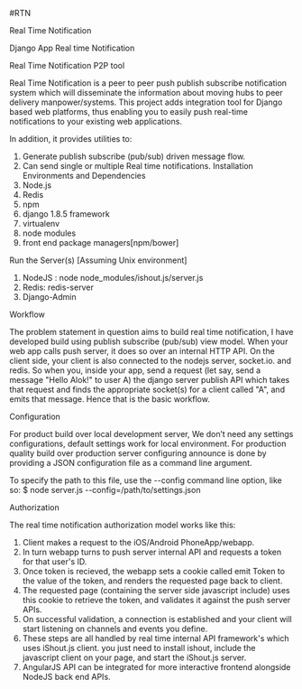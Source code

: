 #RTN

Real Time Notification

Django App Real time Notification

Real Time Notification P2P tool

Real Time Notification is a peer to peer push publish subscribe notification system which will disseminate the information about moving hubs to peer delivery manpower/systems. This project adds integration tool for Django based web platforms, thus enabling you to easily push real-time notifications to your existing web applications.

In addition, it provides utilities to:

1.	Generate publish subscribe (pub/sub) driven message flow.
2.	Can send single or multiple Real time notifications.
Installation Environments and Dependencies
1.	Node.js
2.	Redis
3.	npm
4.	django 1.8.5 framework
5.	virtualenv
6.	node modules
7.	front end package managers[npm/bower]


Run the Server(s) [Assuming Unix environment]

1.	NodeJS : node node_modules/ishout.js/server.js
2.	Redis: redis-server
3.	Django-Admin

Workflow


The problem statement in question aims to build real time notification, I have developed build using publish subscribe (pub/sub) view model.  When your web app calls push server, it does so over an internal HTTP API. On the client side, your client is also connected to the nodejs server, socket.io. and redis. So when you, inside your app, send a request (let say, send a message "Hello Alok!" to user A) the django server publish API which takes that request and finds the appropriate socket(s) for a client called "A", and emits that message. Hence that is the basic workflow.

Configuration

For product build over local development server, We don’t need any settings configurations, default settings work for local environment. For production quality build over production server configuring announce is done by providing a JSON configuration file as a command line argument. 

To specify the path to this file, use the --config command line option, like so:
$ node server.js --config=/path/to/settings.json



Authorization


The real time notification authorization model works like this:
1.	Client makes a request to the iOS/Android PhoneApp/webapp.
2.	In turn webapp turns to push server internal API and requests a token for that user's ID.
3.	Once token is recieved, the webapp sets a cookie called emit Token to the value of the token, and renders the requested page back to client.
4.	The requested page (containing the server side javascript include) uses this cookie to retrieve the token, and validates it against the push server APIs.
5.	On successful validation, a connection is established and your client will start listening on channels and events you define.
6.	These steps are all handled by real time internal API  framework's which uses  iShout.js client. you just need to install ishout, include the javascript client on your page, and start the iShout.js server.
7.	AngularJS API can be integrated for more interactive frontend  alongside NodeJS back end APIs.

